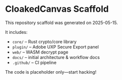 # CloakedCanvas Scaffold

This repository scaffold was generated on 2025-05-15.

It includes:
- `core/` – Rust crypto/core library
- `plugin/` – Adobe UXP Secure Export panel
- `web/` – WASM decrypt page
- `docs/` – initial architecture & workflow docs
- `.github/` – CI pipeline

The code is placeholder only—start hacking!
